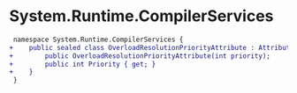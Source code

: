 # System.Runtime.CompilerServices

``` diff
 namespace System.Runtime.CompilerServices {
+    public sealed class OverloadResolutionPriorityAttribute : Attribute {
+        public OverloadResolutionPriorityAttribute(int priority);
+        public int Priority { get; }
+    }
 }
```
